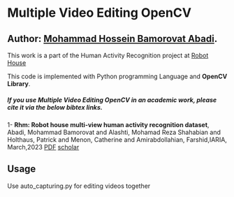 # Multiple Video Editing OpenCV

## Author: [Mohammad Hossein Bamorovat Abadi](https://www.linkedin.com/in/bamorovat/).
This work is a part of the Human Activity Recognition project at [Robot House](https://robothouse.herts.ac.uk/)

This code is implemented with Python programming Language and **OpenCV Library**.

##### If you use ***Multiple Video Editing OpenCV*** in an academic work, **please cite it via the below bibtex links**.
1- **Rhm: Robot house multi-view human activity recognition dataset**,
Abadi, Mohammad Bamorovat and Alashti, Mohamad Reza Shahabian and Holthaus, Patrick and Menon, Catherine and Amirabdollahian, Farshid,IARIA, March,2023
[PDF](https://patrickholthaus.de/publications/BamorovatAbadi2023.pdf) [scholar](https://scholar.google.com/scholar?hl=en&as_sdt=0%2C5&q=RHM%3A+Robot+House+Multi-view+Human+Activity+Recognition+Dataset&btnG=)



## Usage
Use  auto_capturing.py for editing videos together




